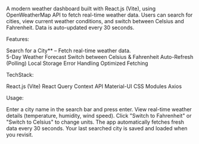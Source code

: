 A modern weather dashboard built with React.js (Vite), using OpenWeatherMap API to fetch real-time weather data. Users can search for cities, view current weather conditions, and switch between Celsius and Fahrenheit. Data is auto-updated every 30 seconds.

Features:

Search for a City** – Fetch real-time weather data.  
5-Day Weather Forecast
Switch between Celsius & Fahrenheit
Auto-Refresh (Polling) 
Local Storage 
Error Handling 
Optimized Fetching

TechStack:

React.js (Vite) 
React Query
Context API
Material-UI
CSS Modules
Axios

Usage:

Enter a city name in the search bar and press enter.
View real-time weather details (temperature, humidity, wind speed).
Click "Switch to Fahrenheit" or "Switch to Celsius" to change units.
The app automatically fetches fresh data every 30 seconds.
Your last searched city is saved and loaded when you revisit.


